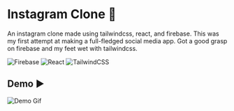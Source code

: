 
# Instagram Clone 📸

An instagram clone made using tailwindcss, react, and firebase.
This was my first attempt at making a full-fledged social media app. Got a good grasp on firebase and my feet wet with tailwindcss.


![Firebase](https://img.shields.io/badge/firebase-%23039BE5.svg?style=for-the-badge&logo=firebase)
![React](https://img.shields.io/badge/react-%2320232a.svg?style=for-the-badge&logo=react&logoColor=%2361DAFB)
![TailwindCSS](https://img.shields.io/badge/tailwindcss-%2338B2AC.svg?style=for-the-badge&logo=tailwind-css&logoColor=white)
## Demo ▶️


![Demo Gif](https://media.giphy.com/media/CJl7OCbeJuZfIGSjuE/giphy.gif)
